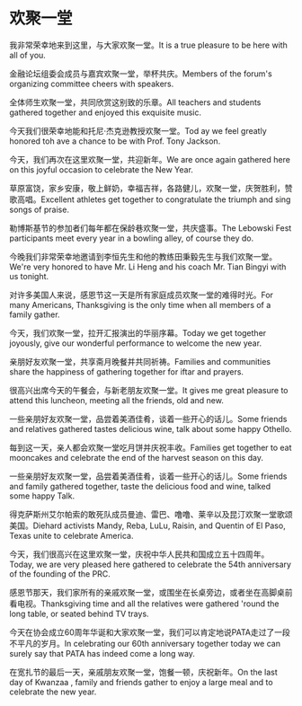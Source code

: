 # 欢聚一堂

<p><span class="chinese">我非常荣幸地来到这里，与大家欢聚一堂。</span><span class="english">It is a true pleasure to be here with all of you.</span></p>

<p><span class="chinese">金融论坛组委会成员与嘉宾欢聚一堂，举杯共庆。</span><span class="english">Members of the forum's organizing committee cheers with speakers.</span></p>

<p><span class="chinese">全体师生欢聚一堂，共同欣赏这别致的乐章。</span><span class="english">All teachers and students gathered together and enjoyed this exquisite music.</span></p>

<p><span class="chinese">今天我们很荣幸地能和托尼·杰克逊教授欢聚一堂。</span><span class="english">Tod ay we feel greatly honored toh ave a chance to be with Prof. Tony Jackson.</span></p>

<p><span class="chinese">今天，我们再次在这里欢聚一堂，共迎新年。</span><span class="english">We are once again gathered here on this joyful occasion to celebrate the New Year.</span></p>

<p><span class="chinese">草原富饶，家乡安康，敬上鲜奶，幸福吉祥，各路健儿，欢聚一堂，庆贺胜利，赞歌高唱。</span><span class="english">Excellent athletes get together to congratulate the triumph and sing songs of praise.</span></p>

<p><span class="chinese">勒博斯基节的参加者们每年都在保龄巷欢聚一堂，共庆盛事。</span><span class="english">The Lebowski Fest participants meet every year in a bowling alley, of course they do.</span></p>

<p><span class="chinese">今晚我们非常荣幸地邀请到李恒先生和他的教练田秉毅先生与我们欢聚一堂。</span><span class="english">We're very honored to have Mr. Li Heng and his coach Mr. Tian Bingyi with us tonight.</span></p>

<p><span class="chinese">对许多美国人来说，感恩节这一天是所有家庭成员欢聚一堂的难得时光。</span><span class="english">For many Americans, Thanksgiving is the only time when all members of a family gather.</span></p>

<p><span class="chinese">今天，我们欢聚一堂，拉开汇报演出的华丽序幕。</span><span class="english">Today we get together joyously, give our wonderful performance to welcome the new year.</span></p>

<p><span class="chinese">亲朋好友欢聚一堂，共享斋月晚餐并共同祈祷。</span><span class="english">Families and communities share the happiness of gathering together for iftar and prayers.</span></p>

<p><span class="chinese">很高兴出席今天的午餐会，与新老朋友欢聚一堂。</span><span class="english">It gives me great pleasure to attend this luncheon, meeting all the friends, old and new.</span></p>

<p><span class="chinese">一些亲朋好友欢聚一堂，品尝着美酒佳肴，谈着一些开心的话儿。</span><span class="english">Some friends and relatives gathered tastes delicious wine, talk about some happy Othello.</span></p>

<p><span class="chinese">每到这一天，亲人都会欢聚一堂吃月饼并庆祝丰收。</span><span class="english">Families get together to eat mooncakes and celebrate the end of the harvest season on this day.</span></p>

<p><span class="chinese">一些亲朋好友欢聚一堂，品尝着美酒佳肴，谈着一些开心的话儿。</span><span class="english">Some friends and family gathered together, taste the delicious food and wine, talked some happy Talk.</span></p>

<p><span class="chinese">得克萨斯州艾尔帕索的敢死队成员曼迪、雷巴、噜噜、莱辛以及昆汀欢聚一堂歌颂美国。</span><span class="english">Diehard activists Mandy, Reba, LuLu, Raisin, and Quentin of El Paso, Texas unite to celebrate America.</span></p>

<p><span class="chinese">今天，我们很高兴在这里欢聚一堂，庆祝中华人民共和国成立五十四周年。</span><span class="english">Today, we are very pleased here gathered to celebrate the 54th anniversary of the founding of the PRC.</span></p>

<p><span class="chinese">感恩节那天，我们家所有的亲戚欢聚一堂，或围坐在长桌旁边，或者坐在高脚桌前看电视。</span><span class="english">Thanksgiving time and all the relatives were gathered 'round the long table, or seated behind TV trays.</span></p>

<p><span class="chinese">今天在协会成立60周年华诞和大家欢聚一堂，我们可以肯定地说PATA走过了一段不平凡的岁月。</span><span class="english">In celebrating our 60th anniversary together today we can surely say that PATA has indeed come a long way.</span></p>

<p><span class="chinese">在宽扎节的最后一天，亲戚朋友欢聚一堂，饱餐一顿，庆祝新年。</span><span class="english">On the last day of Kwanzaa , family and friends gather to enjoy a large meal and to celebrate the new year.</span></p>

